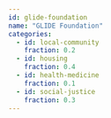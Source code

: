 ```yaml
---
id: glide-foundation
name: "GLIDE Foundation"
categories:
  - id: local-community
    fraction: 0.2
  - id: housing
    fraction: 0.4
  - id: health-medicine
    fraction: 0.1
  - id: social-justice
    fraction: 0.3
--- 
```

